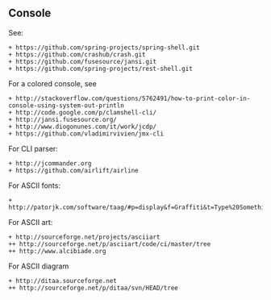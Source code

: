 ## Console

See:

```
+ https://github.com/spring-projects/spring-shell.git
+ https://github.com/crashub/crash.git
+ https://github.com/fusesource/jansi.git
+ https://github.com/spring-projects/rest-shell.git
```

For a colored console, see

```
+ http://stackoverflow.com/questions/5762491/how-to-print-color-in-console-using-system-out-println
+ http://code.google.com/p/clamshell-cli/
+ http://jansi.fusesource.org/
+ http://www.diogonunes.com/it/work/jcdp/
+ https://github.com/vladimirvivien/jmx-cli
```

For CLI parser:

```
+ http://jcommander.org
+ https://github.com/airlift/airline
```

For ASCII fonts:

```
+ http://patorjk.com/software/taag/#p=display&f=Graffiti&t=Type%20Something
```

For ASCII art:

```
+ http://sourceforge.net/projects/asciiart
++ http://sourceforge.net/p/asciiart/code/ci/master/tree
++ http://www.alcibiade.org
```

For ASCII diagram

```
+ http://ditaa.sourceforge.net
++ http://sourceforge.net/p/ditaa/svn/HEAD/tree
```
